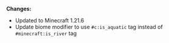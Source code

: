 **Changes:**
- Updated to Minecraft 1.21.6
- Update biome modifier to use `#c:is_aquatic` tag instead of `#minecraft:is_river` tag